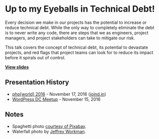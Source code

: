# Up to my Eyeballs in Technical Debt!

Every decision we make in our projects has the potential to increase or reduce technical debt. While the only way to completely eliminate the debt is to never write any code, there are steps that we as engineers, project managers, and project stakeholders can take to mitigate our risk.

This talk covers the concept of technical debt, its potential to devastate projects, and red flags that project teams can look for to reduce its impact before it spirals out of control.

**[View slides](http://stevegrunwell.github.io/technical-debt)**


## Presentation History

* [php[world] 2016](https://world.phparch.com/) - November 17, 2016 ([joind.in](https://joind.in/talk/49e0b))
* [WordPress DC Meetup](https://www.meetup.com/wordpressdc/events/235165630/) - November 15, 2016

## Notes

* Spaghetti photo [courtesy of Pixabay](https://pixabay.com/p-316525/).
* Waterfall photo by [Jeffrey Workman](https://unsplash.com/photos/YvkH8R1zoQM).
